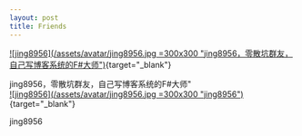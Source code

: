 ```yaml
---
layout: post
title: Friends
---
```


[![jing8956](/assets/avatar/jing8956.jpg =300x300 "jing8956，零散坑群友，自己写博客系统的F#大师")](https://www.jing8956.com/){target="_blank"}

jing8956，零散坑群友，自己写博客系统的F#大师"<br>
[![jing8956](/assets/avatar/jing8956.jpg =300x300 "jing8956")](https://www.jing8956.com/){target="_blank"}

<a herf="https://www.jing8956.com/" target="_blank">jing8956</a>